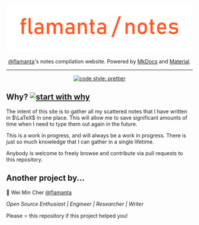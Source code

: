 &nbsp;

<p align="center">
  <a href="https://flamanta.github.io/notes/">
    <img src="https://raw.githubusercontent.com/flamanta/notes/master/images/flamanta-notes.png" alt="flamanta-notes" />
  </a>
</p>

<p align="center"> <a href="https://github.com/flamanta" alt=""/>@flamanta</a>'s notes compilation website. Powered by <a href=https://www.mkdocs.org>MkDocs</a> and <a href=https://squidfunk.github.io/mkdocs-material/> Material</a>.</p>

<hr>
<p align="center">
 <a href="https://github.com/prettier/prettier">
        <img src="https://img.shields.io/badge/code_style-prettier-ff69b4.svg" alt="code style: prettier" />
    </a>
</p>

## Why? [![start with why](https://img.shields.io/badge/start%20with-why%3F-brightgreen.svg?style=flat)](http://www.ted.com/talks/simon_sinek_how_great_leaders_inspire_action)

The intent of this site is to gather all my scattered notes that I have written in $\LaTeX$ in one place. This will allow me to save significant amounts of time when I need to type them out again in the future.

This is a work in progress, and will always be a work in progress. There is just so much knowledge that I can gather in a single lifetime.

Anybody is welcome to freely browse and contribute via pull requests to this repository.

## Another project by...

👤 Wei Min Cher [@flamanta](https://github.com/flamanta)

_Open Source Enthusiast | Engineer | Researcher | Writer_

Please ⭐️ this repository if this project helped you!
